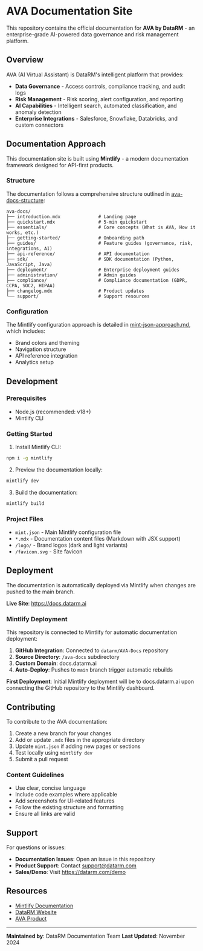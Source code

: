 # AVA Documentation Site

This repository contains the official documentation for **AVA by DataRM** - an enterprise-grade AI-powered data governance and risk management platform.

## Overview

AVA (AI Virtual Assistant) is DataRM's intelligent platform that provides:
- **Data Governance** - Access controls, compliance tracking, and audit logs
- **Risk Management** - Risk scoring, alert configuration, and reporting
- **AI Capabilities** - Intelligent search, automated classification, and anomaly detection
- **Enterprise Integrations** - Salesforce, Snowflake, Databricks, and custom connectors

## Documentation Approach

This documentation site is built using **Mintlify** - a modern documentation framework designed for API-first products.

### Structure

The documentation follows a comprehensive structure outlined in [ava-docs-structure](./ava-docs-structure):

```
ava-docs/
├── introduction.mdx              # Landing page
├── quickstart.mdx                # 5-min quickstart
├── essentials/                   # Core concepts (What is AVA, How it works, etc.)
├── getting-started/              # Onboarding path
├── guides/                       # Feature guides (governance, risk, integrations, AI)
├── api-reference/                # API documentation
├── sdk/                          # SDK documentation (Python, JavaScript, Java)
├── deployment/                   # Enterprise deployment guides
├── administration/               # Admin guides
├── compliance/                   # Compliance documentation (GDPR, CCPA, SOC2, HIPAA)
├── changelog.mdx                 # Product updates
└── support/                      # Support resources
```

### Configuration

The Mintlify configuration approach is detailed in [mint-json-approach.md](./mint-json-approach.md), which includes:
- Brand colors and theming
- Navigation structure
- API reference integration
- Analytics setup

## Development

### Prerequisites
- Node.js (recommended: v18+)
- Mintlify CLI

### Getting Started

1. Install Mintlify CLI:
```bash
npm i -g mintlify
```

2. Preview the documentation locally:
```bash
mintlify dev
```

3. Build the documentation:
```bash
mintlify build
```

### Project Files

- `mint.json` - Main Mintlify configuration file
- `*.mdx` - Documentation content files (Markdown with JSX support)
- `/logo/` - Brand logos (dark and light variants)
- `/favicon.svg` - Site favicon

## Deployment

The documentation is automatically deployed via Mintlify when changes are pushed to the main branch.

**Live Site**: https://docs.datarm.ai

### Mintlify Deployment

This repository is connected to Mintlify for automatic documentation deployment:

1. **GitHub Integration**: Connected to `datarm/AVA-Docs` repository
2. **Source Directory**: `/ava-docs` subdirectory
3. **Custom Domain**: docs.datarm.ai
4. **Auto-Deploy**: Pushes to `main` branch trigger automatic rebuilds

**First Deployment**: Initial Mintlify deployment will be to docs.datarm.ai upon connecting the GitHub repository to the Mintlify dashboard.

## Contributing

To contribute to the AVA documentation:

1. Create a new branch for your changes
2. Add or update `.mdx` files in the appropriate directory
3. Update `mint.json` if adding new pages or sections
4. Test locally using `mintlify dev`
5. Submit a pull request

### Content Guidelines

- Use clear, concise language
- Include code examples where applicable
- Add screenshots for UI-related features
- Follow the existing structure and formatting
- Ensure all links are valid

## Support

For questions or issues:
- **Documentation Issues**: Open an issue in this repository
- **Product Support**: Contact support@datarm.com
- **Sales/Demo**: Visit https://datarm.com/demo

## Resources

- [Mintlify Documentation](https://mintlify.com/docs)
- [DataRM Website](https://datarm.com)
- [AVA Product](https://app.datarm.com)

---

**Maintained by**: DataRM Documentation Team
**Last Updated**: November 2024
